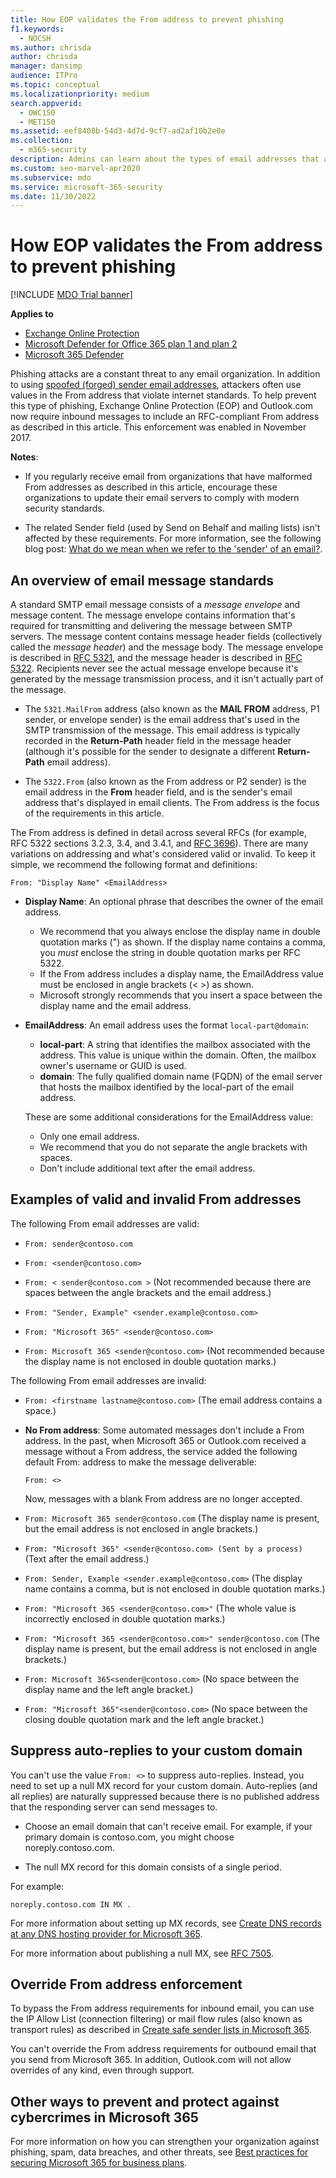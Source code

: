 ```yaml
---
title: How EOP validates the From address to prevent phishing
f1.keywords: 
  - NOCSH
ms.author: chrisda
author: chrisda
manager: dansimp
audience: ITPro
ms.topic: conceptual
ms.localizationpriority: medium
search.appverid: 
  - OWC150
  - MET150
ms.assetid: eef8408b-54d3-4d7d-9cf7-ad2af10b2e0e
ms.collection: 
  - m365-security
description: Admins can learn about the types of email addresses that are accepted or rejected by Exchange Online Protection (EOP) and Outlook.com to help prevent phishing.
ms.custom: seo-marvel-apr2020
ms.subservice: mdo
ms.service: microsoft-365-security
ms.date: 11/30/2022
---
```


# How EOP validates the From address to prevent phishing

[!INCLUDE [MDO Trial banner](../includes/mdo-trial-banner.md)]

**Applies to**
- [Exchange Online Protection](eop-about.md)
- [Microsoft Defender for Office 365 plan 1 and plan 2](defender-for-office-365.md)
- [Microsoft 365 Defender](../defender/microsoft-365-defender.md)

Phishing attacks are a constant threat to any email organization. In addition to using [spoofed (forged) sender email addresses](anti-phishing-protection-spoofing-about.md), attackers often use values in the From address that violate internet standards. To help prevent this type of phishing, Exchange Online Protection (EOP) and Outlook.com now require inbound messages to include an RFC-compliant From address as described in this article. This enforcement was enabled in November 2017.

**Notes**:

- If you regularly receive email from organizations that have malformed From addresses as described in this article, encourage these organizations to update their email servers to comply with modern security standards.

- The related Sender field (used by Send on Behalf and mailing lists) isn't affected by these requirements. For more information, see the following blog post: [What do we mean when we refer to the 'sender' of an email?](/archive/blogs/tzink/what-do-we-mean-when-we-refer-to-the-sender-of-an-email).

## An overview of email message standards

A standard SMTP email message consists of a *message envelope* and message content. The message envelope contains information that's required for transmitting and delivering the message between SMTP servers. The message content contains message header fields (collectively called the *message header*) and the message body. The message envelope is described in [RFC 5321](https://tools.ietf.org/html/rfc5321), and the message header is described in [RFC 5322](https://tools.ietf.org/html/rfc5322). Recipients never see the actual message envelope because it's generated by the message transmission process, and it isn't actually part of the message.

- The `5321.MailFrom` address (also known as the **MAIL FROM** address, P1 sender, or envelope sender) is the email address that's used in the SMTP transmission of the message. This email address is typically recorded in the **Return-Path** header field in the message header (although it's possible for the sender to designate a different **Return-Path** email address).

- The `5322.From` (also known as the From address or P2 sender) is the email address in the **From** header field, and is the sender's email address that's displayed in email clients. The From address is the focus of the requirements in this article.

The From address is defined in detail across several RFCs (for example, RFC 5322 sections 3.2.3, 3.4, and 3.4.1, and [RFC 3696](https://tools.ietf.org/html/rfc3696)). There are many variations on addressing and what's considered valid or invalid. To keep it simple, we recommend the following format and definitions:

`From: "Display Name" <EmailAddress>`

- **Display Name**: An optional phrase that describes the owner of the email address.

  - We recommend that you always enclose the display name in double quotation marks (") as shown. If the display name contains a comma, you *must* enclose the string in double quotation marks per RFC 5322.
  - If the From address includes a display name, the EmailAddress value must be enclosed in angle brackets (< >) as shown.
  - Microsoft strongly recommends that you insert a space between the display name and the email address.

- **EmailAddress**: An email address uses the format `local-part@domain`:

  - **local-part**: A string that identifies the mailbox associated with the address. This value is unique within the domain. Often, the mailbox owner's username or GUID is used.
  - **domain**: The fully qualified domain name (FQDN) of the email server that hosts the mailbox identified by the local-part of the email address.

  These are some additional considerations for the EmailAddress value:

  - Only one email address.
  - We recommend that you do not separate the angle brackets with spaces.
  - Don't include additional text after the email address.

## Examples of valid and invalid From addresses

The following From email addresses are valid:

- `From: sender@contoso.com`

- `From: <sender@contoso.com>`

- `From: < sender@contoso.com >` (Not recommended because there are spaces between the angle brackets and the email address.)

- `From: "Sender, Example" <sender.example@contoso.com>`

- `From: "Microsoft 365" <sender@contoso.com>`

- `From: Microsoft 365 <sender@contoso.com>` (Not recommended because the display name is not enclosed in double quotation marks.)

The following From email addresses are invalid:

- `From: <firstname lastname@contoso.com>` (The email address contains a space.)

- **No From address**: Some automated messages don't include a From address. In the past, when Microsoft 365 or Outlook.com received a message without a From address, the service added the following default From: address to make the message deliverable:

  `From: <>`

  Now, messages with a blank From address are no longer accepted.

- `From: Microsoft 365 sender@contoso.com` (The display name is present, but the email address is not enclosed in angle brackets.)

- `From: "Microsoft 365" <sender@contoso.com> (Sent by a process)` (Text after the email address.)

- `From: Sender, Example <sender.example@contoso.com>` (The display name contains a comma, but is not enclosed in double quotation marks.)

- `From: "Microsoft 365 <sender@contoso.com>"` (The whole value is incorrectly enclosed in double quotation marks.)

- `From: "Microsoft 365 <sender@contoso.com>" sender@contoso.com` (The display name is present, but the email address is not enclosed in angle brackets.)

- `From: Microsoft 365<sender@contoso.com>` (No space between the display name and the left angle bracket.)

- `From: "Microsoft 365"<sender@contoso.com>` (No space between the closing double quotation mark and the left angle bracket.)

## Suppress auto-replies to your custom domain

You can't use the value `From: <>` to suppress auto-replies. Instead, you need to set up a null MX record for your custom domain. Auto-replies (and all replies) are naturally suppressed because there is no published address that the responding server can send messages to.

- Choose an email domain that can't receive email. For example, if your primary domain is contoso.com, you might choose noreply.contoso.com.

- The null MX record for this domain consists of a single period.

For example:

```text
noreply.contoso.com IN MX .
```

For more information about setting up MX records, see [Create DNS records at any DNS hosting provider for Microsoft 365](../../admin/get-help-with-domains/create-dns-records-at-any-dns-hosting-provider.md).

For more information about publishing a null MX, see [RFC 7505](https://tools.ietf.org/html/rfc7505).

## Override From address enforcement

To bypass the From address requirements for inbound email, you can use the IP Allow List (connection filtering) or mail flow rules (also known as transport rules) as described in [Create safe sender lists in Microsoft 365](create-safe-sender-lists-in-office-365.md).

You can't override the From address requirements for outbound email that you send from Microsoft 365. In addition, Outlook.com will not allow overrides of any kind, even through support.

## Other ways to prevent and protect against cybercrimes in Microsoft 365

For more information on how you can strengthen your organization against phishing, spam, data breaches, and other threats, see [Best practices for securing Microsoft 365 for business plans](../../admin/security-and-compliance/secure-your-business-data.md).
